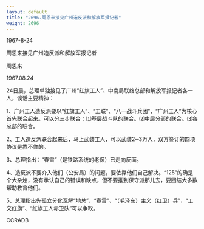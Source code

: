 ```yaml
---
layout: default
title: "2696.周恩来接见广州造反派和解放军报记者"
weight: 2696
---
```


1967-8-24

周恩来接见广州造反派和解放军报记者

周恩来

1967.08.24

24日晨，总理单独接见了广州“红旗工人”、中南局联络总部和解放军报记者各一人，谈话主要精神：

1、广州工人造反派要以“红旗工人”、“工联”、“八一战斗兵团”，“广州工人”为核心首先联合起来。可以分三步联合：⑴基层战斗队的联合。⑵中层分部的联合。⑶各总部的联合。

2、工人造反派联合起来后，马上武装工人，可以武装2─3万人，双方签订的四项协议是靠不住的。

3、总理指出：“春雷”（是铁路系统的老保）已走向反面。

4、造反派不要介入他们（公安局）的问题，要依靠他们自己解决。“125”的确是个大杂烩，没有承认自己的错误和缺点，但不要推到保守派那儿去，要团结大多数帮助教育他们。

5、总理指出先孤立分化瓦解“地总”、“春雷”、“（毛泽东）主义（红卫）兵”，“工交红旗”、“红旗工人赤卫队”可以争取。

CCRADB

